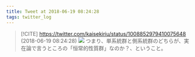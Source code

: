 ```yaml
---
title: Tweet at 2018-06-19 08:24:28
tags: twitter_log
---
```


> [!CITE] https://twitter.com/kaisekiriu/status/1008852979410075648 (2018-06-19 08:24:28)
> ![](https://twitter.com/kaisekiriu/status/1008852979410075648)
> つまり、単系統群と側系統群のどちらが、実在論で言うところの「恒常的性質群」なのか？、ということ。

